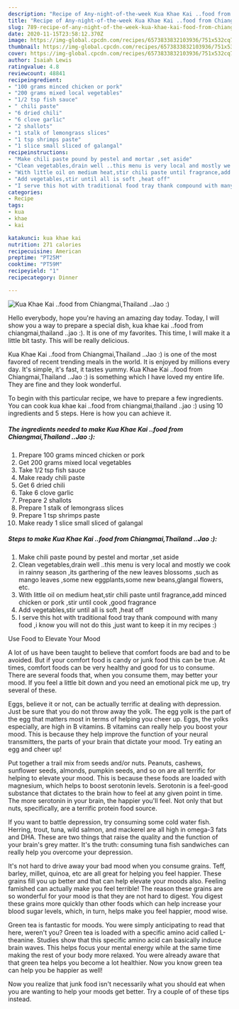 ```yaml
---
description: "Recipe of Any-night-of-the-week Kua Khae Kai ..food from Chiangmai,Thailand ..Jao :)"
title: "Recipe of Any-night-of-the-week Kua Khae Kai ..food from Chiangmai,Thailand ..Jao :)"
slug: 789-recipe-of-any-night-of-the-week-kua-khae-kai-food-from-chiangmai-thailand-jao
date: 2020-11-15T23:58:12.370Z
image: https://img-global.cpcdn.com/recipes/6573833832103936/751x532cq70/kua-khae-kai-food-from-chiangmaithailand-jao-recipe-main-photo.jpg
thumbnail: https://img-global.cpcdn.com/recipes/6573833832103936/751x532cq70/kua-khae-kai-food-from-chiangmaithailand-jao-recipe-main-photo.jpg
cover: https://img-global.cpcdn.com/recipes/6573833832103936/751x532cq70/kua-khae-kai-food-from-chiangmaithailand-jao-recipe-main-photo.jpg
author: Isaiah Lewis
ratingvalue: 4.8
reviewcount: 48841
recipeingredient:
- "100 grams minced chicken or pork"
- "200 grams mixed local vegetables"
- "1/2 tsp fish sauce"
- " chili paste"
- "6 dried chili"
- "6 clove garlic"
- "2 shallots"
- "1 stalk of lemongrass slices"
- "1 tsp shrimps paste"
- "1 slice small sliced of galangal"
recipeinstructions:
- "Make chili paste pound by pestel and mortar ,set aside"
- "Clean vegetables,drain well ..this menu is very local and mostly we cook in rainny season ,its garthering of the new leaves blossoms ,such as mango leaves ,some new eggplants,some new beans,glangal flowers, etc."
- "With little oil on medium heat,stir chili paste until fragrance,add minced chicken or pork ,stir until cook ,good fragrance"
- "Add vegetables,stir until all is soft ,heat off"
- "I serve this hot with traditional food tray thank compound with many food  ,i know you will not do this ,just want to keep it in my recipes :)"
categories:
- Recipe
tags:
- kua
- khae
- kai

katakunci: kua khae kai 
nutrition: 271 calories
recipecuisine: American
preptime: "PT25M"
cooktime: "PT59M"
recipeyield: "1"
recipecategory: Dinner

---
```



![Kua Khae Kai ..food from Chiangmai,Thailand ..Jao :)](https://img-global.cpcdn.com/recipes/6573833832103936/751x532cq70/kua-khae-kai-food-from-chiangmaithailand-jao-recipe-main-photo.jpg)

Hello everybody, hope you're having an amazing day today. Today, I will show you a way to prepare a special dish, kua khae kai ..food from chiangmai,thailand ..jao :). It is one of my favorites. This time, I will make it a little bit tasty. This will be really delicious.



Kua Khae Kai ..food from Chiangmai,Thailand ..Jao :) is one of the most favored of recent trending meals in the world. It is enjoyed by millions every day. It's simple, it's fast, it tastes yummy. Kua Khae Kai ..food from Chiangmai,Thailand ..Jao :) is something which I have loved my entire life. They are fine and they look wonderful.


To begin with this particular recipe, we have to prepare a few ingredients. You can cook kua khae kai ..food from chiangmai,thailand ..jao :) using 10 ingredients and 5 steps. Here is how you can achieve it.

<!--inarticleads1-->

##### The ingredients needed to make Kua Khae Kai ..food from Chiangmai,Thailand ..Jao :):

1. Prepare 100 grams minced chicken or pork
1. Get 200 grams mixed local vegetables
1. Take 1/2 tsp fish sauce
1. Make ready  chili paste
1. Get 6 dried chili
1. Take 6 clove garlic
1. Prepare 2 shallots
1. Prepare 1 stalk of lemongrass slices
1. Prepare 1 tsp shrimps paste
1. Make ready 1 slice small sliced of galangal




<!--inarticleads2-->

##### Steps to make Kua Khae Kai ..food from Chiangmai,Thailand ..Jao :):

1. Make chili paste pound by pestel and mortar ,set aside
1. Clean vegetables,drain well ..this menu is very local and mostly we cook in rainny season ,its garthering of the new leaves blossoms ,such as mango leaves ,some new eggplants,some new beans,glangal flowers, etc.
1. With little oil on medium heat,stir chili paste until fragrance,add minced chicken or pork ,stir until cook ,good fragrance
1. Add vegetables,stir until all is soft ,heat off
1. I serve this hot with traditional food tray thank compound with many food  ,i know you will not do this ,just want to keep it in my recipes :)




Use Food to Elevate Your Mood


A lot of us have been taught to believe that comfort foods are bad and to be avoided. But if your comfort food is candy or junk food this can be true. At times, comfort foods can be very healthy and good for us to consume. There are several foods that, when you consume them, may better your mood. If you feel a little bit down and you need an emotional pick me up, try several of these.

Eggs, believe it or not, can be actually terrific at dealing with depression. Just be sure that you do not throw away the yolk. The egg yolk is the part of the egg that matters most in terms of helping you cheer up. Eggs, the yolks especially, are high in B vitamins. B vitamins can really help you boost your mood. This is because they help improve the function of your neural transmitters, the parts of your brain that dictate your mood. Try eating an egg and cheer up!

Put together a trail mix from seeds and/or nuts. Peanuts, cashews, sunflower seeds, almonds, pumpkin seeds, and so on are all terrific for helping to elevate your mood. This is because these foods are loaded with magnesium, which helps to boost serotonin levels. Serotonin is a feel-good substance that dictates to the brain how to feel at any given point in time. The more serotonin in your brain, the happier you'll feel. Not only that but nuts, specifically, are a terrific protein food source.

If you want to battle depression, try consuming some cold water fish. Herring, trout, tuna, wild salmon, and mackerel are all high in omega-3 fats and DHA. These are two things that raise the quality and the function of your brain's grey matter. It's the truth: consuming tuna fish sandwiches can really help you overcome your depression. 

It's not hard to drive away your bad mood when you consume grains. Teff, barley, millet, quinoa, etc are all great for helping you feel happier. These grains fill you up better and that can help elevate your moods also. Feeling famished can actually make you feel terrible! The reason these grains are so wonderful for your mood is that they are not hard to digest. You digest these grains more quickly than other foods which can help increase your blood sugar levels, which, in turn, helps make you feel happier, mood wise.

Green tea is fantastic for moods. You were simply anticipating to read that here, weren't you? Green tea is loaded with a specific amino acid called L-theanine. Studies show that this specific amino acid can basically induce brain waves. This helps focus your mental energy while at the same time making the rest of your body more relaxed. You were already aware that that green tea helps you become a lot healthier. Now you know green tea can help you be happier as well!

Now you realize that junk food isn't necessarily what you should eat when you are wanting to help your moods get better. Try  a  couple of  of  these  tips  instead.

